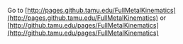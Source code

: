 Go to [http://pages.github.tamu.edu/FullMetalKinematics](http://pages.github.tamu.edu/FullMetalKinematics) or [http://github.tamu.edu/pages/FullMetalKinematics](http://github.tamu.edu/pages/FullMetalKinematics)